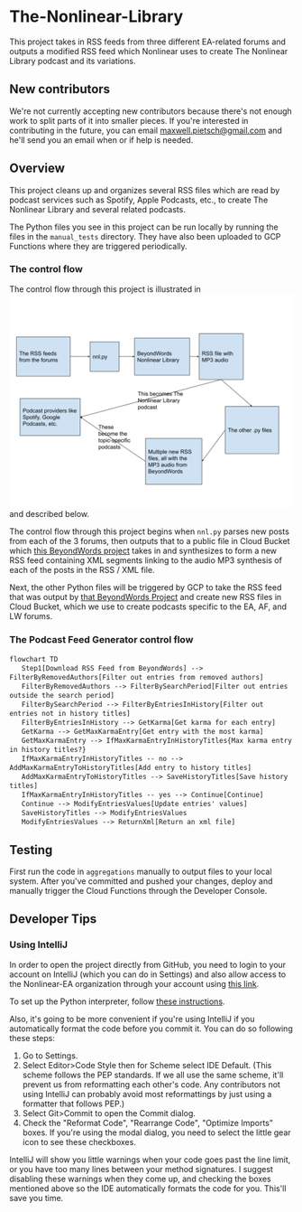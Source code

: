 # The-Nonlinear-Library

This project takes in RSS feeds from three different EA-related forums and outputs a modified RSS feed which Nonlinear
uses to create The Nonlinear Library podcast and its variations.

## New contributors

We're not currently accepting new contributors because there's not enough work to split parts of it into smaller pieces. If you're interested in contributing in the future, you can email maxwell.pietsch@gmail.com and he'll send you an email when or if help is needed.

## Overview

This project cleans up and organizes several RSS files which are read by podcast services such as Spotify, Apple
Podcasts, etc., to create The Nonlinear Library and several related podcasts.

The Python files you see in this project can be run locally by running the files in the `manual_tests` directory. They
have also been uploaded to GCP Functions where they are triggered periodically.

### The control flow

The control flow through this project is illustrated in ![control flow](flow.svg) and described below.

The control flow through this project begins when `nnl.py` parses new posts from each of the 3 forums, then outputs that
to a
public file in Cloud Bucket which
[this BeyondWords project](https://dash.beyondwords.io/dashboard/project/8692/content) takes in and synthesizes to form
a new RSS feed containing XML segments linking to the audio MP3 synthesis of each of the posts in the RSS / XML file.

Next, the other Python files will be triggered by GCP to take the RSS feed that was output
by [that BeyondWords Project](https://dash.beyondwords.io/dashboard/project/8692/content)
and create new RSS files in Cloud Bucket, which we use to create podcasts specific to the EA, AF, and LW forums.

### The Podcast Feed Generator control flow

```mermaid
flowchart TD
   Step1[Download RSS Feed from BeyondWords] --> FilterByRemovedAuthors[Filter out entries from removed authors]
   FilterByRemovedAuthors --> FilterBySearchPeriod[Filter out entries outside the search period]
   FilterBySearchPeriod --> FilterByEntriesInHistory[Filter out entries not in history titles]
   FilterByEntriesInHistory --> GetKarma[Get karma for each entry]
   GetKarma --> GetMaxKarmaEntry[Get entry with the most karma]
   GetMaxKarmaEntry --> IfMaxKarmaEntryInHistoryTitles{Max karma entry in history titles?}
   IfMaxKarmaEntryInHistoryTitles -- no --> AddMaxKarmaEntryToHistoryTitles[Add entry to history titles]
   AddMaxKarmaEntryToHistoryTitles --> SaveHistoryTitles[Save history titles]
   IfMaxKarmaEntryInHistoryTitles -- yes --> Continue[Continue]
   Continue --> ModifyEntriesValues[Update entries' values]
   SaveHistoryTitles --> ModifyEntriesValues
   ModifyEntriesValues --> ReturnXml[Return an xml file]
```

###

## Testing

First run the code in `aggregations` manually to output files to your local system. After you've committed and pushed
your changes, deploy and manually trigger the Cloud Functions through the Developer Console.

## Developer Tips

### Using IntelliJ

In order to open the project directly from GitHub, you need to login to your account on IntelliJ (which you can do in
Settings) and also allow access to the Nonlinear-EA organization through your account using
[this link](https://github.com/settings/connections/applications/58566862bd2a5ff748fb).

To set up the Python interpreter,
follow [these instructions](https://www.jetbrains.com/help/idea/creating-virtual-environment.html).

Also, it's going to be more convenient if you're using IntelliJ if you automatically format the code before you commit
it. You can do so following these steps:

1) Go to Settings.
2) Select Editor>Code Style then for Scheme select IDE Default. (This scheme follows the PEP standards. If we all use
   the same scheme, it'll prevent us from reformatting each other's code. Any contributors not using IntelliJ can
   probably avoid most reformattings by just using a formatter that follows PEP.)
3) Select Git>Commit to open the Commit dialog.
4) Check the "Reformat Code", "Rearrange Code", "Optimize Imports" boxes. If you're using the modal dialog, you need to
   select the little gear icon to see these checkboxes.

IntelliJ will show you little warnings when your code goes past the line limit, or you have too many lines between
your method signatures. I suggest disabling these warnings when they come up, and checking the boxes mentioned above so
the IDE automatically formats the code for you. This'll save you time.
